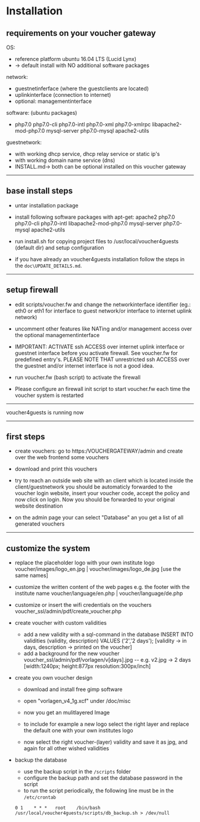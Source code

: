 # Installation

## requirements on your voucher gateway

OS: 
* reference platform ubuntu 16.04 LTS (Lucid Lynx)
* -> default install with NO additional software packages

network: 
* guestnetinferface (where the guestclients are located)
* uplinkinterface (connection to internet)
* optional: managementinterface

software: (ubuntu packages)
* php7.0 php7.0-cli php7.0-intl php7.0-xml php7.0-xmlrpc libapache2-mod-php7.0 mysql-server php7.0-mysql apache2-utils

guestnetwork:
* with working dhcp service, dhcp relay service or static ip's 
* with working domain name service (dns)
* INSTALL.md-> both can be optional installed on this voucher gateway

---

## base install steps

* untar installation package 

* install following software packages with apt-get:
  apache2 php7.0 php7.0-cli php7.0-intl libapache2-mod-php7.0 mysql-server php7.0-mysql apache2-utils

* run install.sh for copying project files to /usr/local/voucher4guests (default dir)
  and setup configuration

* if you have already an voucher4guests installation follow the steps in the `doc\UPDATE_DETAILS.md`.

----

## setup firewall

* edit scripts/voucher.fw and change the networkinterface identifier (eg.: eth0 or 
  eth1 for interface to guest network/or interface to internet uplink network) 

* uncomment other features like NATing and/or management access over the 
  optional managementinterface

* IMPORTANT: ACTIVATE ssh ACCESS over internet uplink interface or guestnet interface
  before you activate firewall. See voucher.fw for predefined entry's. PLEASE NOTE THAT 
  unrestricted ssh ACCESS over the guestnet and/or internet interface is not a good idea. 

* run voucher.fw (bash script) to activate the firewall

* Please configure an firewall init script to start voucher.fw each time the voucher 
  system is restarted

---

voucher4guests is running now

---

## first steps

* create vouchers: go to https:/VOUCHERGATEWAY/admin and create over the web 
  frontend some vouchers

* download and print this vouchers

* try to reach an outside web site with an client which is located inside the 
  client/guestnetwork you should be automaticly forwarded to the voucher login
  website, insert your voucher code, accept the policy and now click on login.
  Now you should be forwarded to your original website destination

* on the admin page your can select "Database" an you get a list of all generated
  vouchers

---
## customize the system

* replace the placeholder logo with your own institute logo 
  voucher/images/logo_en.jpg  |  voucher/images/logo_de.jpg    [use the same names]

* customize the written content of the web pages e.g. the footer with the institute name
  voucher/language/en.php  |  voucher/language/de.php

* customize or insert the wifi credentials on the vouchers
  voucher_ssl/admin/pdf/create_voucher.php  

* create voucher with custom validities
  - add a new validity with a sql-command in the database
    INSERT INTO validities (validity, description) VALUES ('2','2 days');
    [validity -> in days, description -> printed on the voucher]
  - add a background for the new voucher
    voucher_ssl/admin/pdf/vorlagen/v[days].jpg     -- e.g. v2.jpg -> 2 days
    [width:1240px; height:877px resolution:300px/inch]

* create you own voucher design
  - download and install free gimp software
  - open "vorlagen_v4_1g.xcf" under /doc/misc
  - now you get an mulitlayered Image 

  - to include for example a new logo select the right layer
    and replace the default one with your own institutes logo
  - now select the right voucher-(layer) validity and save it as jpg,
    and again for all other wished validities

* backup the database 
  - use the backup script in the `/scripts` folder 
  - configure the backup path and set the database password in the script
  - to run the script periodically, the following line must be in the `/etc/crontab`
  
  ```0 1    * * *   root    /bin/bash /usr/local/voucher4guests/scripts/db_backup.sh > /dev/null```

